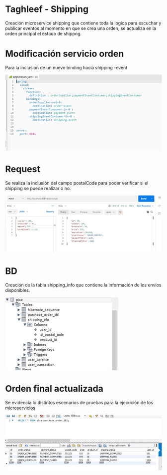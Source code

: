 # Taghleef - Shipping

Creación microservice shipping que contiene toda la lógica para escuchar y publicar eventos al momento en que se crea una orden, se actualiza en la orden principal el estado de shippng.

# Modificación servicio orden
Para la inclusión de un nuevo binding hacia shipping -event

![alt text](https://github.com/agsking1993/shipping/blob/master/order.jpg)


# Request
Se realiza la inclusión del campo postalCode para poder verificar si el shipping se puede realizar o no.

![alt text](https://github.com/agsking1993/shipping/blob/master/request.jpg)

# BD
Creación de la tabla shipping_info que contiene la información de los envíos disponibles.

![alt text](https://github.com/agsking1993/shipping/blob/master/bd.jpg)

# Orden final actualizada 

Se evidencia lo distintos escenarios de pruebas para la ejecución de los microservicios

![alt text](https://github.com/agsking1993/shipping/blob/master/final.JPG)
